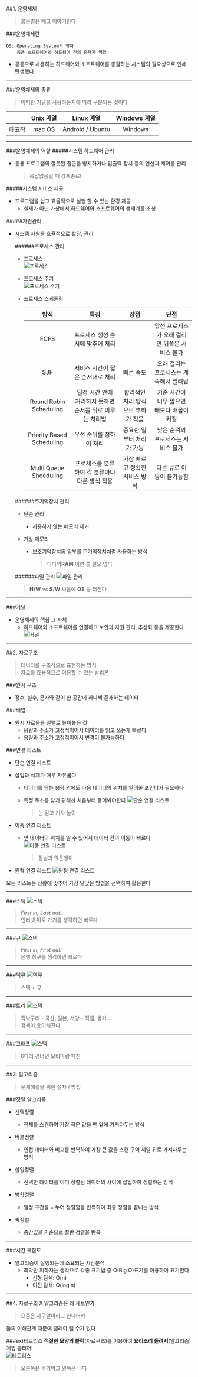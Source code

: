 ##1. 운영체제
>붉은별은 빼고 이야기한다

###운영체제란
```
OS: Operating System의 약자
	응용 소프트웨어와 하드웨어 간의 중재자 역할
```
- 공통으로 사용하는 하드웨어와 소프트웨어를 총괄하는 시스템의 필요성으로 인해 탄생했다

---
  
###운영체제의 종류
>어떠한 커널을 사용하는지에 따라 구분되는 것이다

||Unix 계열|Linux 계열|Windows 계열|
|:---:|:---:|:---:|:---:|
|대표작|mac OS|Android / Ubuntu|Windows|

---
  
###운영체제의 역할
#####시스템 하드웨어 관리
- 응용 프로그램의 잘못된 접근을 방지하거나 입출력 장치 등의 연산과 제어를 관리

	>응답없음일 때 강제종료!

#####시스템 서비스 제공
- 프로그램을 쉽고 효율적으로 실행 할 수 있는 환경 제공
	- 실제가 아닌 가상에서 하드웨어와 소프트웨어의 생태계를 조성

#####자원관리
- 시스템 자원을 효율적으로 할당, 관리

	######프로세스 관리
	- 프로세스  
		![프로세스](https://github.com/Ekutz/Fast_Campus_JS/blob/master/170111/imgs/process_manage.png?raw=true)
	- 프로세스 주기  
		![프로세스 주기](https://github.com/Ekutz/Fast_Campus_JS/blob/master/170111/imgs/process_state.jpg?raw=true)
	- 프로세스 스케쥴링
	
		|방식|특징|장점|단점|  
		|:---:|:---:|:---:|:---:|
		|FCFS|프로세스 생성 순서에 맞추어 처리||앞선 프로세스가 오래 걸리면 뒤쪽은 서비스 불가|
		|SJF|서비스 시간이 짧은 순서대로 처리|빠른 속도|오래 걸리는 프로세스는 계속해서 밀려남|
		|Round Robin Scheduling|일정 시간 안에 처리하지 못하면 순서를 뒤로 미루는 처리법|합리적인 처리 방식으로 부하가 적음|기준 시간이 너무 짧으면 배보다 배꼽이 커짐|
		|Priority Based Scheduling|우선 순위를 정하여 처리|중요한 일부터 처리가 가능|낮은 순위의 프로세스는 서비스 불가|
		|Multi Queue Shceduling|프로세스를 분류하여 각 분류마다 다른 방식 적용|가장 빠르고 정확한 서비스 방식|다른 큐로 이동이 불가능함|
		
	
	######주기억장치 관리
	- 단순 관리
		- 사용하지 않는 메모리 제거
		
	- 가상 메모리
		- 보조기억장치의 일부를 주기억장치처럼 사용하는 방식  

			>다다익**RAM** 이면 쓸 필요 없다

	######파일 관리
	![파일 관리](https://github.com/Ekutz/Fast_Campus_JS/blob/master/170111/imgs/file_manage.png?raw=true)
	>**H/W** vs **S/W** 싸움에 **OS** 등 터진다

---

###커널
- 운영체제의 핵심 그 자체
	- 하드웨어와 소프트웨어를 연결하고 보안과 자원 관리, 추상화 등을 제공한다
	![커널](https://github.com/Ekutz/Fast_Campus_JS/blob/master/170111/imgs/kernel.png?raw=true)

---




##2. 자료구조
>데이터를 구조적으로 표현하는 방식  
>자료를 효율적으로 이용할 수 있는 방법론

###원시 구조
- 정수, 실수, 문자와 같이 한 공간에 하나씩 존재하는 데이터

###배열
- 원시 자료들을 일렬로 늘어놓은 것
	- 용량과 주소가 고정적이어서 데이터를 읽고 쓰는게 빠르다
	- 용량과 주소가 고정적이어서 변경이 불가능하다

###연결 리스트
- 단순 연결 리스트
 - 삽입과 삭제가 매우 자유롭다
	- 데이터를 담는 용량 외에도 다음 데이터의 위치를 알려줄 포인터가 필요하다
	- 특정 주소를 찾기 위해선 처음부터 물어봐야한다
	![단순 연결 리스트](https://github.com/Ekutz/Fast_Campus_JS/blob/master/170111/imgs/Single_linked_list.png?raw=true)  

		>눈 감고 기차 놀이
	

- 이중 연결 리스트
 	- 앞 데이터의 위치를 알 수 있어서 데이터 간의 이동이 빠르다
	![이중 연결 리스트](https://github.com/Ekutz/Fast_Campus_JS/blob/master/170111/imgs/Doubly_linked_list.png?raw=true) 

		>장님과 앉은뱅이

- 원형 연결 리스트
	![원형 연결 리스트](https://github.com/Ekutz/Fast_Campus_JS/blob/master/170111/imgs/Circurlar_linked_list.png?raw=true)  
	
	
	
모든 리스트는 상황에 맞추어 가장 알맞은 방법을 선택하여 활용한다

---

###스택
![스택](https://github.com/Ekutz/Fast_Campus_JS/blob/master/170111/imgs/stack.png?raw=true)  
>_First in, Last out!_  
>인터넷 뒤로 가기를 생각하면 빠르다

---

###큐
![스택](https://github.com/Ekutz/Fast_Campus_JS/blob/master/170111/imgs/queue.png?raw=true)  
>_First in, First out!_  
>은행 창구를 생각하면 빠르다

---

###덱큐
![덱큐](https://github.com/Ekutz/Fast_Campus_JS/blob/master/170111/imgs/dequeue.png?raw=true)  
>스택 + 큐

---

###트리
![스택](https://github.com/Ekutz/Fast_Campus_JS/blob/master/170111/imgs/tree.png?raw=true)  
>직박구리 - 국산, 일본, 서양 - 직캠, 몰카...  
>검색이 용이해진다

---

###그래프
![스택](https://github.com/Ekutz/Fast_Campus_JS/blob/master/170111/imgs/graph.png?raw=true)  
>6다리 건너면 오바마랑 페친

---

##3. 알고리즘
>문제해결을 위한 절차 / 방법

###정렬 알고리즘
- 선택정렬
	- 전체를 스캔하여 가장 작은 값을 맨 앞에 가져다두는 방식

- 버블정렬
	- 인접 데이터와 비교를 반복하여 가장 큰 값을 스캔 구역 제일 뒤로 가져다두는 방식

- 삽입정렬
	- 선택한 데이터를 이미 정렬된 데이터의 사이에 삽입하여 정렬하는 방식

- 병합정렬
	- 일정 구간을 나누어 정렬함을 반복하여 최종 정렬을 끝내는 방식

- 퀵정렬
	- 중간값을 기준으로 절반 정렬을 반복

---

###시간 복잡도
- 알고리즘이 실행되는데 소요되는 시간분석
	- 최악만 피하자는 생각으로 각종 표기법 중 O(Big O)표기를 이용하여 표기한다
		- 선형 탐색: O(n)
		- 이진 탐색: O(log n)

---

##4. 자료구조 X 알고리즘은 왜 세트인가
>요즘은 자구알이라고 한다더라

둘의 이해관계 때문에 뗄레야 뗄 수가 없다

###ex)테트리스
**적절한 모양의 블럭**(자료구조)를 이용하여 **요리조리 돌려서**(알고리즘) 게임 클리어!  
![테트리스](https://github.com/Ekutz/Fast_Campus_JS/blob/master/170111/imgs/tetris.png?raw=true)  
>오른쪽은 주커버그 왼쪽은 나다